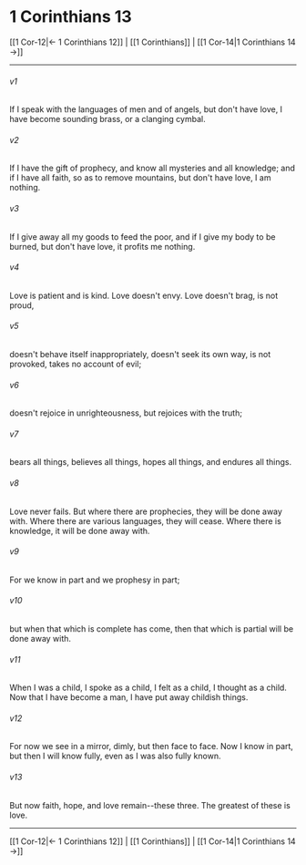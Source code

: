 # 1 Corinthians 13

[[1 Cor-12|← 1 Corinthians 12]] | [[1 Corinthians]] | [[1 Cor-14|1 Corinthians 14 →]]
***



###### v1 
If I speak with the languages of men and of angels, but don't have love, I have become sounding brass, or a clanging cymbal. 

###### v2 
If I have the gift of prophecy, and know all mysteries and all knowledge; and if I have all faith, so as to remove mountains, but don't have love, I am nothing. 

###### v3 
If I give away all my goods to feed the poor, and if I give my body to be burned, but don't have love, it profits me nothing. 

###### v4 
Love is patient and is kind. Love doesn't envy. Love doesn't brag, is not proud, 

###### v5 
doesn't behave itself inappropriately, doesn't seek its own way, is not provoked, takes no account of evil; 

###### v6 
doesn't rejoice in unrighteousness, but rejoices with the truth; 

###### v7 
bears all things, believes all things, hopes all things, and endures all things. 

###### v8 
Love never fails. But where there are prophecies, they will be done away with. Where there are various languages, they will cease. Where there is knowledge, it will be done away with. 

###### v9 
For we know in part and we prophesy in part; 

###### v10 
but when that which is complete has come, then that which is partial will be done away with. 

###### v11 
When I was a child, I spoke as a child, I felt as a child, I thought as a child. Now that I have become a man, I have put away childish things. 

###### v12 
For now we see in a mirror, dimly, but then face to face. Now I know in part, but then I will know fully, even as I was also fully known. 

###### v13 
But now faith, hope, and love remain--these three. The greatest of these is love.

***
[[1 Cor-12|← 1 Corinthians 12]] | [[1 Corinthians]] | [[1 Cor-14|1 Corinthians 14 →]]
